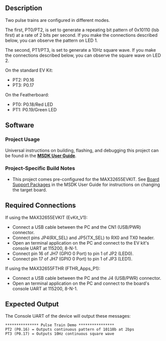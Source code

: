 ## Description

Two pulse trains are configured in different modes.  

The first, PT0/PT2, is set to generate a repeating bit pattern of 0x10110 (lsb first) at a rate of 2 bits per second.  If you make the connections described below, you can observe the pattern on LED 1.

The second, PT1/PT3, is set to generate a 10Hz square wave.  If you make the connections described below, you can observe the square wave on LED 2.

On the standard EV Kit:
-    PT2: P0.16
-    PT3: P0.17

On the Featherboard:
-    PT0: P0.18/Red LED
-    PT1: P0.19/Green LED


## Software

### Project Usage

Universal instructions on building, flashing, and debugging this project can be found in the **[MSDK User Guide](https://analogdevicesinc.github.io/msdk/USERGUIDE/)**.

### Project-Specific Build Notes

* This project comes pre-configured for the MAX32655EVKIT.  See [Board Support Packages](https://analogdevicesinc.github.io/msdk/USERGUIDE/#board-support-packages) in the MSDK User Guide for instructions on changing the target board.

## Required Connections
If using the MAX32655EVKIT (EvKit\_V1):
-   Connect a USB cable between the PC and the CN1 (USB/PWR) connector.
-   Connect pins JP4(RX_SEL) and JP5(TX_SEL) to RX0 and TX0  header.
-   Open an terminal application on the PC and connect to the EV kit's console UART at 115200, 8-N-1.
-   Connect pin 16 of JH7 (GPIO 0 Port) to pin 1 of JP2 (LED0).
-   Connect pin 17 of JH7 (GPIO 0 Port) to pin 1 of JP3 (LED1).

If using the MAX32655FTHR (FTHR\_Apps\_P1):
-   Connect a USB cable between the PC and the J4 (USB/PWR) connector.
-   Open an terminal application on the PC and connect to the board's console UART at 115200, 8-N-1.

## Expected Output

The Console UART of the device will output these messages:

```
*************** Pulse Train Demo ****************
PT2 (P0.16) = Outputs continuous pattern of 10110b at 2bps
PT3 (P0.17) = Outputs 10Hz continuous square wave
```

